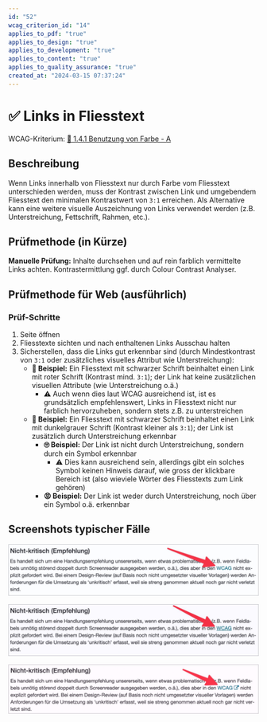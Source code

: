 ```yaml
---
id: "52"
wcag_criterion_id: "14"
applies_to_pdf: "true"
applies_to_design: "true"
applies_to_development: "true"
applies_to_content: "true"
applies_to_quality_assurance: "true"
created_at: "2024-03-15 07:37:24"
---
```


# ✅ Links in Fliesstext

WCAG-Kriterium: [📜 1.4.1 Benutzung von Farbe - A](..)

## Beschreibung

Wenn Links innerhalb von Fliesstext nur durch Farbe vom Fliesstext unterschieden werden, muss der Kontrast zwischen Link und umgebendem Fliesstext den minimalen Kontrastwert von `3:1` erreichen. Als Alternative kann eine weitere visuelle Auszeichnung von Links verwendet werden (z.B. Unterstreichung, Fettschrift, Rahmen, etc.).

## Prüfmethode (in Kürze)

**Manuelle Prüfung:** Inhalte durchsehen und auf rein farblich vermittelte Links achten. Kontrastermittlung ggf. durch Colour Contrast Analyser.

## Prüfmethode für Web (ausführlich)

### Prüf-Schritte

1. Seite öffnen
1. Fliesstexte sichten und nach enthaltenen Links Ausschau halten
1. Sicherstellen, dass die Links gut erkennbar sind (durch Mindestkontrast von `3:1` oder zusätzliches visuelles Attribut wie Unterstreichung):
    - **🙂 Beispiel:** Ein Fliesstext mit schwarzer Schrift beinhaltet einen Link mit roter Schrift (Kontrast mind. `3:1`); der Link hat keine zusätzlichen visuellen Attribute (wie Unterstreichung o.ä.)
        - ⚠️ Auch wenn dies laut WCAG ausreichend ist, ist es grundsätzlich empfehlenswert, Links in Fliesstext nicht nur farblich hervorzuheben, sondern stets z.B. zu unterstreichen
    - **🙂 Beispiel:** Ein Fliesstext mit schwarzer Schrift beinhaltet einen Link mit dunkelgrauer Schrift (Kontrast kleiner als `3:1`); der Link ist zusätzlich durch Unterstreichung erkennbar
        - **🙄 Beispiel:** Der Link ist nicht durch Unterstreichung, sondern durch ein Symbol erkennbar
            - ⚠️ Dies kann ausreichend sein, allerdings gibt ein solches Symbol keinen Hinweis darauf, wie gross der klickbare Bereich ist (also wieviele Wörter des Fliesstexts zum Link gehören)
        - **😡 Beispiel:** Der Link ist weder durch Unterstreichung, noch über ein Symbol o.ä. erkennbar

## Screenshots typischer Fälle

![Link in Fliesstext ohne Unterstreichung](images/link-in-fliesstext-ohne-unterstreichung.png)

![Link in Fliesstext mit Unterstreichung](images/link-in-fliesstext-mit-unterstreichung.png)

![Link in Fliesstext ohne Unterstreichung, dafür mit Symbol](images/link-in-fliesstext-ohne-unterstreichung-dafr-mit-symbol.png)
